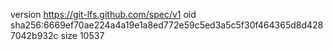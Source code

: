 version https://git-lfs.github.com/spec/v1
oid sha256:6669ef70ae224a4a19e1a8ed772e59c5ed3a5c5f30f464365d8d4287042b932c
size 10537
